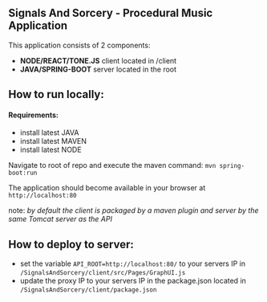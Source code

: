## Signals And Sorcery - Procedural Music Application

This application consists of 2 components:
* **NODE/REACT/TONE.JS** client located in /client
* **JAVA/SPRING-BOOT** server located in the root


## How to run locally:

#### Requirements:
* install latest JAVA
* install latest MAVEN
* install latest NODE 

Navigate to root of repo and execute the maven command:
`mvn spring-boot:run`

The application should become available in your browser at `http://localhost:80`

note: *by default the client is packaged by a maven plugin and server by the same Tomcat server as the API*


## How to deploy to server:
* set the variable `API_ROOT=http://localhost:80/` to your servers IP in `/SignalsAndSorcery/client/src/Pages/GraphUI.js` 
* update the proxy IP to your servers IP in the package.json located in `/SignalsAndSorcery/client/package.json`


